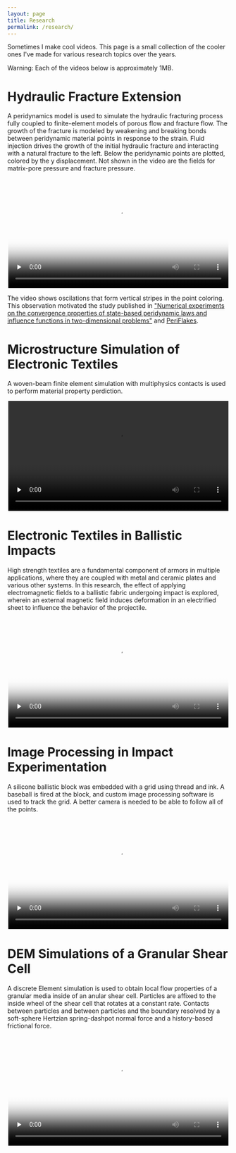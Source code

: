 ```yaml
---
layout: page
title: Research
permalink: /research/
---
```


Sometimes I make cool videos. This page is a small collection of the cooler ones
I've made for various research topics over the years.

Warning: Each of the videos below is approximately 1MB.


# Hydraulic Fracture Extension

A peridynamics model is used to simulate the hydraulic fracturing process fully coupled to finite-element models of porous flow and fracture flow. The growth of the fracture is modeled by weakening and breaking bonds between peridynamic material points in response to the strain. Fluid injection drives the growth of the initial hydraulic fracture and interacting with a natural fracture to the left. Below the peridynamic points are plotted, colored by the y displacement.
Not shown in the video are the fields for matrix-pore pressure and fracture pressure.


<center><video controls preload="none"
poster="images/natural_crack_u.thumbnail.jpg" width="500">
<source src="https://www.ocf.berkeley.edu/~afq/media/natural_crack_u.small.mp4" type="video/mp4">
Your browser does not support the video tag.
</video></center>

The video shows oscilations that form vertical stripes in the
point coloring. This observation motivated the study published in
["Numerical experiments on the convergence properties of state-based peridynamic laws and influence functions in two-dimensional problems"](http://www.sciencedirect.com/science/article/pii/S0045782516311598)
and [PeriFlakes](https://github.com/afqueiruga/PeriFlakes). 


# Microstructure Simulation of Electronic Textiles

A woven-beam finite element simulation with multiphysics contacts is
used to perform material property perdiction.

<center><video controls preload="none" width="500">
<source src="https://www.ocf.berkeley.edu/~afq/media/fibrils.mp4" type="video/mp4">
Your browser does not support the video tag.
</video></center>


# Electronic Textiles in Ballistic Impacts

High strength textiles are a fundamental component of armors in multiple applications, where they are coupled with metal and ceramic plates and various other systems. In this research, the effect of applying electromagnetic fields to a ballistic fabric undergoing impact is explored, wherein an external magnetic field induces deformation in an electrified sheet to influence the behavior of the projectile.

<center><video controls preload="none"
poster="images/V_loose.thumbnail.jpg" width="500">
<source src="https://www.ocf.berkeley.edu/~afq/media/V_loose.small.mp4" type="video/mp4">
Your browser does not support the video tag.
</video></center>


# Image Processing in Impact Experimentation

A silicone ballistic block was embedded with a grid using thread and ink. A baseball is fired at the block, and custom image processing software is used to track the grid. A better camera is needed to be able to follow all of the points.

<center><video controls preload="none"
poster="images/fast_block.thumbnail.jpg" width="500">
<source src="https://www.ocf.berkeley.edu/~afq/media/fast_block.small.mp4" type="video/mp4">
Your browser does not support the video tag.
</video></center>



# DEM Simulations of a Granular Shear Cell

A discrete Element simulation is used to obtain local flow properties of a granular media inside of an anular shear cell. Particles are affixed to the inside wheel of the shear cell that rotates at a constant rate. Contacts between particles and between particles and the boundary resolved by a soft-sphere Hertzian spring-dashpot normal force and a history-based frictional force.


<center><video controls preload="none"
poster="images/gsc.thumbnail.jpg" width="500">
<source src="https://www.ocf.berkeley.edu/~afq/media/gsc.small.3.mp4" type="video/mp4">
Your browser does not support the video tag.
</video></center>

